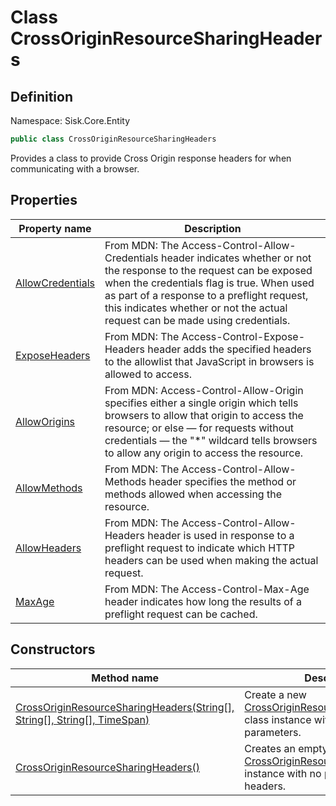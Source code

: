 # Class CrossOriginResourceSharingHeaders

## Definition
Namespace: Sisk.Core.Entity

```csharp
public class CrossOriginResourceSharingHeaders
```

Provides a class to provide Cross Origin response headers for when communicating with a browser.

## Properties

| Property name | Description |
| --- | --- |
| [AllowCredentials](/spec/Sisk/Core/Entity/CrossOriginResourceSharingHeaders/AllowCredentials) | From MDN: The Access-Control-Allow-Credentials header indicates whether or not the response to the request can be exposed when the credentials flag is true. When used as part of a response to a preflight request, this indicates whether or not the actual request can be made using credentials. | 
| [ExposeHeaders](/spec/Sisk/Core/Entity/CrossOriginResourceSharingHeaders/ExposeHeaders) | From MDN: The Access-Control-Expose-Headers header adds the specified headers to the allowlist that JavaScript in browsers is allowed to access. | 
| [AllowOrigins](/spec/Sisk/Core/Entity/CrossOriginResourceSharingHeaders/AllowOrigins) | From MDN: Access-Control-Allow-Origin specifies either a single origin which tells browsers to allow that origin to access the resource; or else — for requests without credentials — the "*" wildcard tells browsers to allow any origin to access the resource. | 
| [AllowMethods](/spec/Sisk/Core/Entity/CrossOriginResourceSharingHeaders/AllowMethods) | From MDN: The Access-Control-Allow-Methods header specifies the method or methods allowed when accessing the resource. | 
| [AllowHeaders](/spec/Sisk/Core/Entity/CrossOriginResourceSharingHeaders/AllowHeaders) | From MDN: The Access-Control-Allow-Headers header is used in response to a preflight request to indicate which HTTP headers can be used when making the actual request. | 
| [MaxAge](/spec/Sisk/Core/Entity/CrossOriginResourceSharingHeaders/MaxAge) | From MDN: The Access-Control-Max-Age header indicates how long the results of a preflight request can be cached. | 

## Constructors

| Method name | Description |
| --- | --- |
| [CrossOriginResourceSharingHeaders(String[], String[], String[], TimeSpan)](/spec/Sisk/Core/Entity/CrossOriginResourceSharingHeaders/_ctor--String[]-String[]-String[]-TimeSpan) | Create a new [CrossOriginResourceSharingHeaders](/spec/Sisk/Core/Entity/CrossOriginResourceSharingHeaders) class instance with given parameters. | 
| [CrossOriginResourceSharingHeaders()](/spec/Sisk/Core/Entity/CrossOriginResourceSharingHeaders/_ctor--) | Creates an empty [CrossOriginResourceSharingHeaders](/spec/Sisk/Core/Entity/CrossOriginResourceSharingHeaders) instance with no predefined CORS headers. | 

